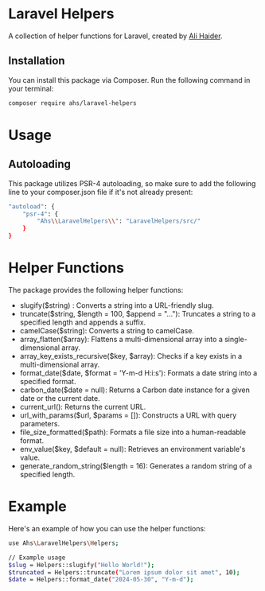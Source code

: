 # Laravel Helpers

A collection of helper functions for Laravel, created by [Ali Haider](https://github.com/alihaider999).

## Installation

You can install this package via Composer. Run the following command in your terminal:

```bash
composer require ahs/laravel-helpers
```

# Usage

## Autoloading

This package utilizes PSR-4 autoloading, so make sure to add the following line to your composer.json file if it's not
already present:

```bash
"autoload": {
    "psr-4": {
        "Ahs\\LaravelHelpers\\": "LaravelHelpers/src/"
    }
}

```

# Helper Functions

The package provides the following helper functions:

<ul>
    <li> 
    slugify($string) : Converts a string into a URL-friendly slug.
    </li>
    <li>
      truncate($string, $length = 100, $append = "..."): Truncates a string to a specified length and appends a suffix.
    </li>
    <li>
    camelCase($string): Converts a string to camelCase.
    </li>
    <li>
     array_flatten($array): Flattens a multi-dimensional array into a single-dimensional array.
    </li>
    <li>
     array_key_exists_recursive($key, $array): Checks if a key exists in a multi-dimensional array.
    </li>
    <li>
     format_date($date, $format = 'Y-m-d H:i:s'): Formats a date string into a specified format.
    </li>
    <li>
    carbon_date($date = null): Returns a Carbon date instance for a given date or the current date.
    </li>
    <li>
   current_url(): Returns the current URL.
    </li>
    <li>
    url_with_params($url, $params = []): Constructs a URL with query parameters.
    </li>
    <li>
   file_size_formatted($path): Formats a file size into a human-readable format.
    </li>
    <li>
      env_value($key, $default = null): Retrieves an environment variable's value.
    </li>
    <li>
     generate_random_string($length = 16): Generates a random string of a specified length.
    </li>
</ul>


# Example

Here's an example of how you can use the helper functions:

```bash
use Ahs\LaravelHelpers\Helpers;

// Example usage
$slug = Helpers::slugify("Hello World!");
$truncated = Helpers::truncate("Lorem ipsum dolor sit amet", 10);
$date = Helpers::format_date("2024-05-30", "Y-m-d");

```
